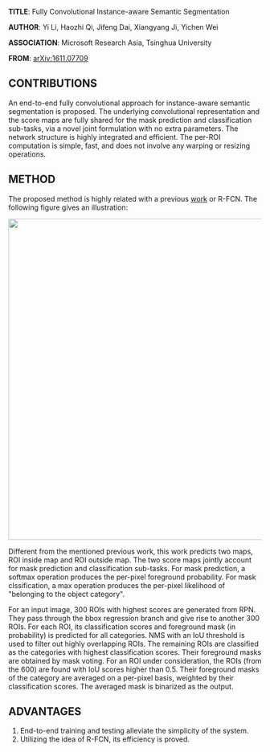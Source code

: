 **TITLE**: Fully Convolutional Instance-aware Semantic Segmentation

**AUTHOR**: Yi Li, Haozhi Qi, Jifeng Dai, Xiangyang Ji, Yichen Wei

**ASSOCIATION**: Microsoft Research Asia, Tsinghua University

**FROM**: [arXiv:1611.07709](https://arxiv.org/abs/1611.07709)

## CONTRIBUTIONS ##

An end-to-end fully convolutional approach for instance-aware semantic segmentation is proposed. The underlying convolutional representation and the score maps are fully shared for the mask prediction and classification sub-tasks, via a novel joint formulation with no extra parameters. The network structure is highly integrated and efficient. The per-ROI computation is simple, fast, and does not involve any warping or resizing operations.

## METHOD ##

The proposed method is highly related with a previous [work](http://joshua881228.webfactional.com/blog_reading-note-r-fcn-object-detection-via-region-based-fully-convolutional-networks_107/) or R-FCN. The following figure gives an illustration:

<img class="img-responsive center-block" src="https://raw.githubusercontent.com/joshua19881228/my_blogs/master/Computer_Vision/Reading_Note/figures/InstanceFCN.jpeg" alt="" width="640"/>

Different from the mentioned previous work, this work predicts two maps, ROI inside map and ROI outside map. The two score maps jointly account for mask prediction and classification sub-tasks. For mask prediction, a softmax operation produces the per-pixel foreground probability. For mask clssification, a max operation produces the per-pixel likelihood of "belonging to the object category".

For an input image, 300 ROIs with highest scores are generated from RPN. They pass through the bbox regression branch and give rise to another 300 ROIs. For each ROI, its classification scores and foreground mask (in probability) is predicted for all categories. NMS with an IoU threshold is used to filter out highly overlapping ROIs. The remaining ROIs are classified as the categories with highest classification scores. Their foreground masks are obtained by mask voting. For an ROI under consideration, the ROIs (from the 600) are found with IoU scores higher than 0.5. Their foreground masks of the category are averaged on a per-pixel basis, weighted by their classification scores. The averaged mask is binarized as the output.

## ADVANTAGES ##

1. End-to-end training and testing alleviate the simplicity of the system.
2. Utilizing the idea of R-FCN, its efficiency is proved.